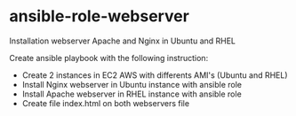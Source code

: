 # ansible-role-webserver
Installation webserver Apache and Nginx in Ubuntu and RHEL

Create ansible playbook with the following instruction:
* Create 2 instances in EC2 AWS with differents AMI's (Ubuntu and RHEL)
* Install Nginx webserver in Ubuntu instance with ansible role
* Install Apache webserver in RHEL instance with ansible role
* Create file index.html on both webservers file
